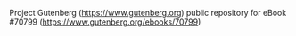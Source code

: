 Project Gutenberg (https://www.gutenberg.org) public repository for
eBook #70799 (https://www.gutenberg.org/ebooks/70799)
